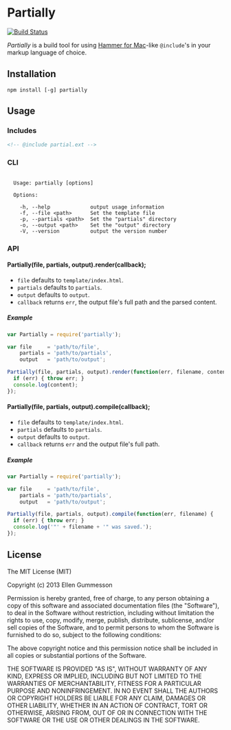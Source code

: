 # Partially

[![Build Status](https://travis-ci.org/gummesson/partially.png?branch=master)](https://travis-ci.org/gummesson/partially)

*Partially* is a build tool for using [Hammer for Mac](http://hammerformac.com/)-like `@include`'s in your markup language of choice.

## Installation

~~~
npm install [-g] partially
~~~

## Usage

### Includes

~~~ html
<!-- @include partial.ext -->
~~~

### CLI

~~~

  Usage: partially [options]

  Options:

    -h, --help             output usage information
    -f, --file <path>      Set the template file
    -p, --partials <path>  Set the "partials" directory
    -o, --output <path>    Set the "output" directory
    -V, --version          output the version number

~~~

### API

#### Partially(file, partials, output).render(callback);

- `file` defaults to `template/index.html`.
- `partials` defaults to `partials`.
- `output` defaults to `output`.
- `callback` returns `err`, the output file's full path and the parsed content.

##### Example

~~~ javascript
var Partially = require('partially');

var file     = 'path/to/file',
    partials = 'path/to/partials',
    output   = 'path/to/output';

Partially(file, partials, output).render(function(err, filename, content) {
  if (err) { throw err; }
  console.log(content);
});
~~~

#### Partially(file, partials, output).compile(callback);

- `file` defaults to `template/index.html`.
- `partials` defaults to `partials`.
- `output` defaults to `output`.
- `callback` returns `err` and the output file's full path.

##### Example

~~~ javascript
var Partially = require('partially');

var file     = 'path/to/file',
    partials = 'path/to/partials',
    output   = 'path/to/output';

Partially(file, partials, output).compile(function(err, filename) {
  if (err) { throw err; }
  console.log('"' + filename + '" was saved.');
});
~~~

## License

The MIT License (MIT)

Copyright (c) 2013 Ellen Gummesson

Permission is hereby granted, free of charge, to any person obtaining a copy
of this software and associated documentation files (the "Software"), to deal
in the Software without restriction, including without limitation the rights
to use, copy, modify, merge, publish, distribute, sublicense, and/or sell
copies of the Software, and to permit persons to whom the Software is
furnished to do so, subject to the following conditions:

The above copyright notice and this permission notice shall be included in
all copies or substantial portions of the Software.

THE SOFTWARE IS PROVIDED "AS IS", WITHOUT WARRANTY OF ANY KIND, EXPRESS OR
IMPLIED, INCLUDING BUT NOT LIMITED TO THE WARRANTIES OF MERCHANTABILITY,
FITNESS FOR A PARTICULAR PURPOSE AND NONINFRINGEMENT. IN NO EVENT SHALL THE
AUTHORS OR COPYRIGHT HOLDERS BE LIABLE FOR ANY CLAIM, DAMAGES OR OTHER
LIABILITY, WHETHER IN AN ACTION OF CONTRACT, TORT OR OTHERWISE, ARISING FROM,
OUT OF OR IN CONNECTION WITH THE SOFTWARE OR THE USE OR OTHER DEALINGS IN
THE SOFTWARE.
